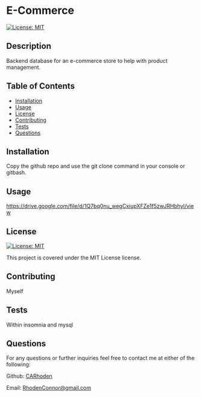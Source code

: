 # E-Commerce

  [![License: MIT](https://img.shields.io/badge/License-MIT-yellow.svg)](https://opensource.org/licenses/MIT)

  ## Description
  
Backend database for an e-commerce store to help with product management.

  ## Table of Contents

  - [Installation](#installation)
  - [Usage](#usage)
  - [License](#license)
  - [Contributing](#contributing)
  - [Tests](#tests)
  - [Questions](#questions)

  ## Installation

  Copy the github repo and use the git clone command in your console or gitbash.

  ## Usage

https://drive.google.com/file/d/1Q7bq0nu_wegCxiupXFZe1f5zwJRHbhyl/view
  
  ## License

[![License: MIT](https://img.shields.io/badge/License-MIT-yellow.svg)](https://opensource.org/licenses/MIT)

This project is covered under the MIT License license.

  ## Contributing

  Myself

  ## Tests

  Within insomnia and mysql

  ## Questions

  For any questions or further inquiries feel free to contact me at either of the following:
  
  Github: [CARhoden](https://github.com/CARhoden)

  Email: <RhodenConnor@gmail.com>
